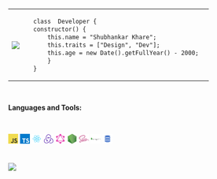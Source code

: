 
<table style={{border:none}}>
<tr>
<td>
	
 <img align="center" src="https://github.com/iamshubhankarkhare/iamshubhankarkhare/blob/master/shubh-min.JPG" height="300"/>

<td/>
<td>


    class  Developer {
	constructor() {
		this.name = "Shubhankar Khare";
		this.traits = ["Design", "Dev"];
		this.age = new Date().getFullYear() - 2000;
	    }
    }

<td/>
<tr/>
<table/>


  <br/>

**Languages and Tools:**  

<br/>

<code><img height="20" src="https://raw.githubusercontent.com/github/explore/80688e429a7d4ef2fca1e82350fe8e3517d3494d/topics/javascript/javascript.png"></code>
<code><img height="20" src="https://raw.githubusercontent.com/github/explore/80688e429a7d4ef2fca1e82350fe8e3517d3494d/topics/typescript/typescript.png"></code>
<code><img height="20" src="https://raw.githubusercontent.com/github/explore/80688e429a7d4ef2fca1e82350fe8e3517d3494d/topics/react/react.png"></code>
<code><img height="20" src="https://raw.githubusercontent.com/github/explore/80688e429a7d4ef2fca1e82350fe8e3517d3494d/topics/redux/redux.png"></code>
<code><img height="20" src="https://raw.githubusercontent.com/github/explore/5c058a388828bb5fde0bcafd4bc867b5bb3f26f3/topics/graphql/graphql.png"></code>
<code><img height="20" src="https://raw.githubusercontent.com/github/explore/80688e429a7d4ef2fca1e82350fe8e3517d3494d/topics/nodejs/nodejs.png"></code>
<code><img height="20" src="https://raw.githubusercontent.com/github/explore/80688e429a7d4ef2fca1e82350fe8e3517d3494d/topics/sass/sass.png"></code>
<code><img height="20" src="https://raw.githubusercontent.com/github/explore/80688e429a7d4ef2fca1e82350fe8e3517d3494d/topics/mongodb/mongodb.png"></code>
<code><img height="20" src="https://raw.githubusercontent.com/github/explore/80688e429a7d4ef2fca1e82350fe8e3517d3494d/topics/sql/sql.png"></code>
<br/>
<br/>
<br/>
<a href="https://github.com/iamshubhankarkhare?tab=repositories">
  <img align="center" src="https://github-readme-stats.vercel.app/api/top-langs/?username=iamshubhankarkhare&layout=compact" />
</a>
<br/>

